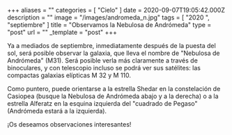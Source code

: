 +++
aliases = ""
categories = [ "Cielo" ]
date = 2020-09-07T19:05:42.000Z
description = ""
image = "/images/andromeda_n.jpg"
tags = [ "2020 ", "septiembre" ]
title = "Observamos la Nebulosa de Andrómeda"
type = "post"
url = ""
_template = "post"
+++

Ya a mediados de septiembre, inmediatamente después de la puesta del sol, será posible observar la galaxia, que lleva el nombre de "Nebulosa de Andrómeda" (M31). Será posible verla más claramente a través de binoculares, y con telescopio incluso se podrá ver sus satélites: las compactas galaxias elípticas M 32 y M 110.  
  
Como puntero, puede orientarse a la estrella Shedar en la constelación de Casiopea (busque la Nebulosa de Andrómeda abajo y a la derecha) o a la estrella Alferatz en la esquina izquierda del "cuadrado de Pegaso" (Andrómeda estará a la izquierda).  
  
¡Os deseamos observaciones interesantes!
